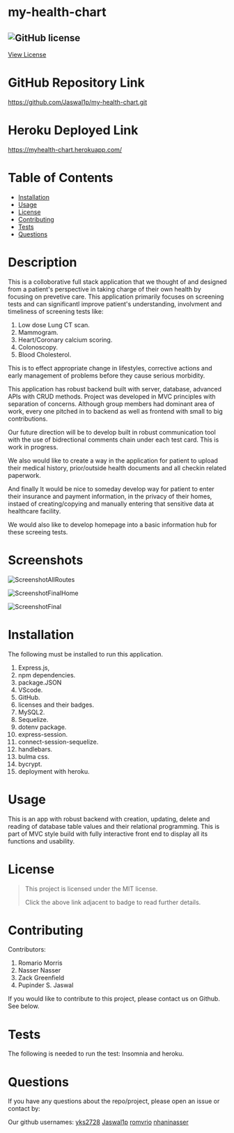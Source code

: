 # my-health-chart
 
 ## ![GitHub license](https://img.shields.io/badge/License-MIT-yellow.svg) 
[View License](https://opensource.org/licenses/MIT) 
 
 # GitHub Repository Link
 https://github.com/Jaswal1p/my-health-chart.git

 # Heroku Deployed Link
 https://myhealth-chart.herokuapp.com/

 # Table of Contents
 * [Installation](#installation)
 * [Usage](#usage)
 * [License](#license)
 * [Contributing](#Contributing)
 * [Tests](#tests)
 * [Questions](#questions)
 
 # Description
 This is a colloborative full stack application that we thought of and designed from a patient's perspective in taking charge of their own health by focusing on prevetive care. This application primarily focuses on screening tests and can significantl improve patient's understanding, involvment and timeliness of screening tests like: 

  1. Low dose Lung CT scan.
  2. Mammogram.
  3. Heart/Coronary calcium scoring.
  4. Colonoscopy. 
  5. Blood Cholesterol.

 This is to effect appropriate change in lifestyles, corrective actions and early management of problems before they cause serious morbidity. 

 This application has robust backend built with server, database, advanced APIs with CRUD methods. Project was developed in MVC principles with separation of concerns. Although group members had dominant area of work, every one pitched in to backend as well as frontend with small to big contributions.

 Our future direction will be to develop built in robust communication tool with the use of bidrectional comments chain under each test card. This is work in progress.

 We also would like to create a way in the application for patient to upload their medical history, prior/outside health documents and all checkin related paperwork.

 And finally It would be nice to someday develop way for patient to enter their insurance and payment information, in the privacy of their homes, instaed of creating/copying and manually entering that sensitive data at healthcare facility.

 We would also like to develop homepage into a basic information hub for these screeing tests.   


 # Screenshots
   ![ScreenshotAllRoutes](https://user-images.githubusercontent.com/92233527/157668875-416988d5-e69e-4ef5-9946-34a5b5ffdd6e.png)

  ![ScreenshotFinalHome](https://user-images.githubusercontent.com/92233527/158035321-a26f7181-2082-4d6f-b6bf-c7091f8b6ed9.png)

  ![ScreenshotFinal](https://user-images.githubusercontent.com/92233527/158035351-7ec20c26-d70b-4f63-ae1f-7353a699eeeb.png)


 # Installation
  The following must be installed to run this application. 
  1. Express.js, 
  2. npm dependencies.
  3. package.JSON
  4. VScode.
  5. GitHub.
  6. licenses and their badges.
  7. MySQL2. 
  8. Sequelize.
  9. dotenv package.
  10. express-session.
  11. connect-session-sequelize.
  12. handlebars.
  13. bulma css.
  14. bycrypt.
  15. deployment with heroku.


 # Usage
 This is an app with robust backend with creation, updating, delete and reading of database table values and their relational programming. This is part of MVC style build with fully interactive front end to display all its functions and usability. 

 # License 
 > This project is licensed under the MIT license.
 >
 > Click the above link adjacent to badge to read further details.
 
 # Contributing
 Contributors: 
 1. Romario Morris
 2. Nasser Nasser 
 3. Zack Greenfield
 4. Pupinder S. Jaswal

 If you would like to contribute to this project, please contact us on Github. See below.

 # Tests
 The following is needed to run the test: Insomnia and heroku. 

 # Questions
 If you have any questions about the repo/project, please open an issue or contact by: 
 
 Our github usernames: 
 [yks2728](https://github.com/yks2728)
 [Jaswal1p](https://github.com/Jaswal1p)
 [romvrio](https://github.com/romvrio)
 [nhaninasser](https://github.com/nhaninasser)

